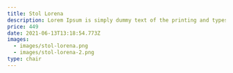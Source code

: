 ```yaml
---
title: Stol Lorena
description: Lorem Ipsum is simply dummy text of the printing and typesetting industry.
price: 449
date: 2021-06-13T13:18:54.773Z
images:
  - images/stol-lorena.png
  - images/stol-lorena-2.png
type: chair
---
```

